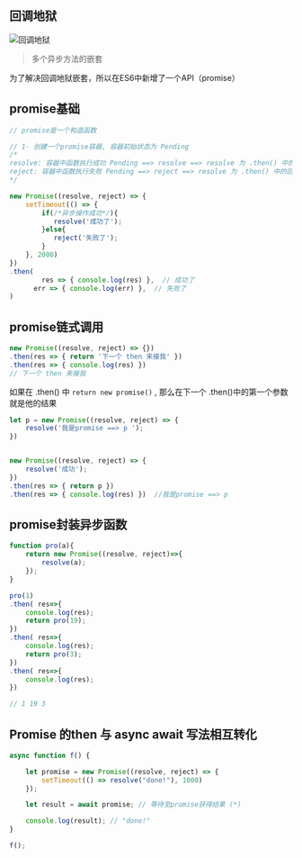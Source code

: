 ## 回调地狱

![回调地狱](/Users/mrhuang/Downloads/笔记图片/回调地狱.jpeg)

> 多个异步方法的嵌套

为了解决回调地狱嵌套，所以在ES6中新增了一个API（promise）



## promise基础

```javascript
// promise是一个构造函数

// 1- 创建一个promise容器, 容器初始状态为 Pending
/*
resolve: 容器中函数执行成功 Pending ==> resolve ==> resolve 为 .then() 中的回调函数res
reject: 容器中函数执行失败 Pending ==> reject ==> resolve 为 .then() 中的回调函数err
*/

new Promise((resolve, reject) => {
    setTimeout(() => {
      	if(/*异步操作成功*/){
           resolve('成功了');
        }else{
           reject('失败了');  
        }
    }, 2000)
})
.then(
  		res => { console.log(res) },  // 成功了
      err => { console.log(err) },  // 失败了
)
```



## promise链式调用

```javascript
new Promise((resolve, reject) => {})
.then(res => { return '下一个 then 来接我' })
.then(res => { console.log(res) })
// 下一个 then 来接我
```

如果在 .then() 中 `return new promise()`  , 那么在下一个 .then()中的第一个参数 就是他的结果

```javascript
let p = new Promise((resolve, reject) => {
    resolve('我是promise ==> p ');
})


new Promise((resolve, reject) => {
    resolve('成功');
})
.then(res => { return p })
.then(res => { console.log(res) })  //我是promise ==> p
```



## promise封装异步函数

```javascript
function pro(a){
    return new Promise((resolve, reject)=>{
        resolve(a);
    });
}

pro(1)
.then( res=>{
    console.log(res);
    return pro(19);
})
.then( res=>{
    console.log(res);
    return pro(3);
})
.then( res=>{
    console.log(res);
})

// 1 19 3 
```



## Promise 的then 与 async await 写法相互转化

```javascript
async function f() {

    let promise = new Promise((resolve, reject) => {
        setTimeout(() => resolve("done!"), 1000)
    });

    let result = await promise; // 等待至promise获得结果 (*)

    console.log(result); // "done!"
}

f();
```

